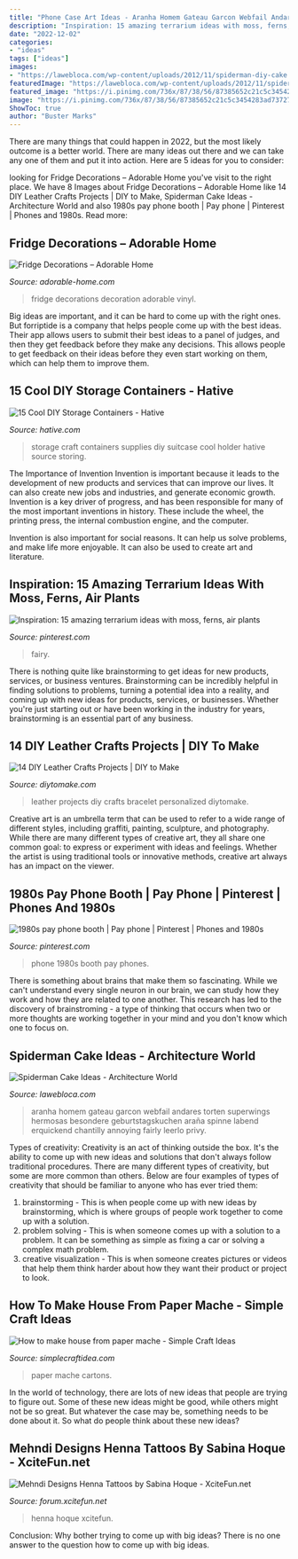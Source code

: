 ```yaml
---
title: "Phone Case Art Ideas - Aranha Homem Gateau Garcon Webfail Andares Torten Superwings Hermosas Besondere Geburtstagskuchen Araña Spinne Labend Erquickend Chantilly Annoying Fairly Leerlo Privy"
description: "Inspiration: 15 amazing terrarium ideas with moss, ferns, air plants"
date: "2022-12-02"
categories:
- "ideas"
tags: ["ideas"]
images:
- "https://lawebloca.com/wp-content/uploads/2012/11/spiderman-diy-cake.jpg"
featuredImage: "https://lawebloca.com/wp-content/uploads/2012/11/spiderman-diy-cake.jpg"
featured_image: "https://i.pinimg.com/736x/87/38/56/87385652c21c5c3454283ad73727a068.jpg"
image: "https://i.pinimg.com/736x/87/38/56/87385652c21c5c3454283ad73727a068.jpg"
ShowToc: true
author: "Buster Marks"
---
```



There are many things that could happen in 2022, but the most likely outcome is a better world. There are many ideas out there and we can take any one of them and put it into action. Here are 5 ideas for you to consider: 

	

		
looking for Fridge Decorations – Adorable Home you've visit to the right place. We have 8 Images about Fridge Decorations – Adorable Home like 14 DIY Leather Crafts Projects | DIY to Make, Spiderman Cake Ideas - Architecture World and also 1980s pay phone booth | Pay phone | Pinterest | Phones and 1980s. Read more:
		
    
## Fridge Decorations – Adorable Home

<img loading=lazy src="https://adorable-home.com/wp-content/gallery/fridge-decoration/fridge-decorations-11.jpg" onerror="this.onerror=null;this.src='https://tse3.mm.bing.net/th?id=OIP.QWFhdNlOkJBTYO2_x5-3lwHaKx&amp;pid=15.1';" alt="Fridge Decorations – Adorable Home">

_Source: adorable-home.com_

>fridge decorations decoration adorable vinyl. 

	

Big ideas are important, and it can be hard to come up with the right ones. But forriptide is a company that helps people come up with the best ideas. Their app allows users to submit their best ideas to a panel of judges, and then they get feedback before they make any decisions. This allows people to get feedback on their ideas before they even start working on them, which can help them to improve them.

    
## 15 Cool DIY Storage Containers - Hative

<img loading=lazy src="https://hative.com/wp-content/uploads/2014/11/diy-storage-containers/3-old-suitcase-craft-supplies-holder.jpg" onerror="this.onerror=null;this.src='https://tse3.mm.bing.net/th?id=OIP.TKnGfSCWZWXl5ECbdYWwwwHaJ4&amp;pid=15.1';" alt="15 Cool DIY Storage Containers - Hative">

_Source: hative.com_

>storage craft containers supplies diy suitcase cool holder hative source storing. 

	

The Importance of Invention
Invention is important because it leads to the development of new products and services that can improve our lives. It can also create new jobs and industries, and generate economic growth.
Invention is a key driver of progress, and has been responsible for many of the most important inventions in history. These include the wheel, the printing press, the internal combustion engine, and the computer.

Invention is also important for social reasons. It can help us solve problems, and make life more enjoyable. It can also be used to create art and literature.

    
## Inspiration: 15 Amazing Terrarium Ideas With Moss, Ferns, Air Plants

<img loading=lazy src="https://i.pinimg.com/736x/87/38/56/87385652c21c5c3454283ad73727a068.jpg" onerror="this.onerror=null;this.src='https://tse1.mm.bing.net/th?id=OIP.PnaccccrfAF_7QsB0eQDrAAAAA&amp;pid=15.1';" alt="Inspiration: 15 amazing terrarium ideas with moss, ferns, air plants">

_Source: pinterest.com_

>fairy. 

	

There is nothing quite like brainstorming to get ideas for new products, services, or business ventures. Brainstorming can be incredibly helpful in finding solutions to problems, turning a potential idea into a reality, and coming up with new ideas for products, services, or businesses. Whether you're just starting out or have been working in the industry for years, brainstorming is an essential part of any business.

    
## 14 DIY Leather Crafts Projects | DIY To Make

<img loading=lazy src="http://www.diytomake.com/wp-content/uploads/2015/11/Leather-bracelet.jpg" onerror="this.onerror=null;this.src='https://tse3.mm.bing.net/th?id=OIP.IsXNr_N4XWGdUsPDVZmLQAHaKq&amp;pid=15.1';" alt="14 DIY Leather Crafts Projects | DIY to Make">

_Source: diytomake.com_

>leather projects diy crafts bracelet personalized diytomake. 

	

Creative art is an umbrella term that can be used to refer to a wide range of different styles, including graffiti, painting, sculpture, and photography. While there are many different types of creative art, they all share one common goal: to express or experiment with ideas and feelings. Whether the artist is using traditional tools or innovative methods, creative art always has an impact on the viewer.

    
## 1980s Pay Phone Booth | Pay Phone | Pinterest | Phones And 1980s

<img loading=lazy src="https://s-media-cache-ak0.pinimg.com/736x/c5/51/ab/c551ab2041074bcb3ef52f1d6647d071.jpg" onerror="this.onerror=null;this.src='https://tse1.mm.bing.net/th?id=OIP.O4_bxYggfXAp-oDt7KCSFQHaJ6&amp;pid=15.1';" alt="1980s pay phone booth | Pay phone | Pinterest | Phones and 1980s">

_Source: pinterest.com_

>phone 1980s booth pay phones. 

	

There is something about brains that make them so fascinating. While we can't understand every single neuron in our brain, we can study how they work and how they are related to one another. This research has led to the discovery of brainstroming - a type of thinking that occurs when two or more thoughts are working together in your mind and you don't know which one to focus on.

    
## Spiderman Cake Ideas - Architecture World

<img loading=lazy src="https://lawebloca.com/wp-content/uploads/2012/11/spiderman-diy-cake.jpg" onerror="this.onerror=null;this.src='https://tse4.mm.bing.net/th?id=OIP.Ealpo9CvKDaMfhFMSFKG_gHaJ4&amp;pid=15.1';" alt="Spiderman Cake Ideas - Architecture World">

_Source: lawebloca.com_

>aranha homem gateau garcon webfail andares torten superwings hermosas besondere geburtstagskuchen araña spinne labend erquickend chantilly annoying fairly leerlo privy. 

	

Types of creativity:
Creativity is an act of thinking outside the box. It's the ability to come up with new ideas and solutions that don't always follow traditional procedures. 
There are many different types of creativity, but some are more common than others. Below are four examples of types of creativity that should be familiar to anyone who has ever tried them: 

1) brainstorming - This is when people come up with new ideas by brainstorming, which is where groups of people work together to come up with a solution.
2) problem solving - This is when someone comes up with a solution to a problem. It can be something as simple as fixing a car or solving a complex math problem.
3) creative visualization - This is when someone creates pictures or videos that help them think harder about how they want their product or project to look.

    
## How To Make House From Paper Mache - Simple Craft Ideas

<img loading=lazy src="https://simplecraftidea.com/wp-content/uploads/2016/08/90-9-768x1024-1.jpg" onerror="this.onerror=null;this.src='https://tse3.mm.bing.net/th?id=OIP.yWXCpEr2NnDnlhxb4pE6pQHaJ4&amp;pid=15.1';" alt="How to make house from paper mache - Simple Craft Ideas">

_Source: simplecraftidea.com_

>paper mache cartons. 

	

In the world of technology, there are lots of new ideas that people are trying to figure out. Some of these new ideas might be good, while others might not be so great. But whatever the case may be, something needs to be done about it. So what do people think about these new ideas?

    
## Mehndi Designs Henna Tattoos By Sabina Hoque - XciteFun.net

<img loading=lazy src="https://img.xcitefun.net/users/2014/11/365781,xcitefun-henna-tattoos-4.jpg" onerror="this.onerror=null;this.src='https://tse4.mm.bing.net/th?id=OIP.4j_JoEBWJKbhQXu6YvNR3QHaMI&amp;pid=15.1';" alt="Mehndi Designs Henna Tattoos by Sabina Hoque - XciteFun.net">

_Source: forum.xcitefun.net_

>henna hoque xcitefun. 

	

Conclusion: Why bother trying to come up with big ideas?
There is no one answer to the question how to come up with big ideas.

